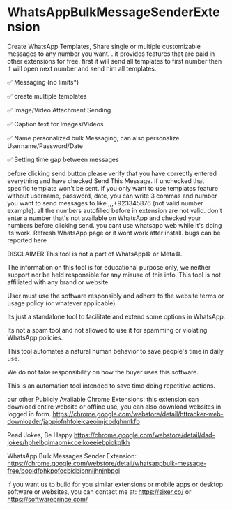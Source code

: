 # WhatsAppBulkMessageSenderExtension

Create WhatsApp Templates, Share single or multiple customizable messages to any number you want. . it provides features that are paid in other extensions for free. 
first it will send all templates to first number then it will open next number and send him all templates.

✅ Messaging (no limits*)

✅ create multiple templates

✅ Image/Video Attachment Sending

✅ Caption text for Images/Videos

✅ Name personalized bulk Messaging, can also personalize Username/Password/Date

✅ Setting time gap between messages

before clicking send button please verify that you have correctly entered everything and have checked Send This Message. if unchecked that specific template won't be sent. if you only want to use templates feature without username, password, date, you can write 3 commas and number you want to send messages to like ,,,+923345876 (not valid number example). all the numbers autofilled before in extension are not valid. don't enter a number that's not available on WhatsApp and checked your numbers before clicking send. you cant use whatsapp web while it's doing its work. Refresh WhatsApp page or it wont work after install. bugs can be reported here 

DISCLAIMER
This tool is not a part of WhatsApp© or Meta©. 

The information on this tool is for educational purpose only, we neither support nor be held responsible for any misuse of this info. This tool is not affiliated with any brand or website.

User must use the software responsibly and adhere to the website terms or usage policy (or whatever applicable).

Its just a standalone tool to facilitate and extend some options in WhatsApp.

Its not a spam tool and not allowed to use it for spamming or violating WhatsApp policies.

This tool automates a natural human behavior to save people's time in daily use.

We do not take responsibility on how the buyer uses this software.

This is an automation tool intended to save time doing repetitive actions.


our other Publicly Available Chrome Extensions:
this extension can download entire website or offline use, you can also download websites in logged in form.
https://chrome.google.com/webstore/detail/httracker-web-downloader/jappiofnhfolelcaeoimjcodghnnkfb

Read Jokes, Be Happy
https://chrome.google.com/webstore/detail/dad-jokes/hphelbgimapmkcoelkoeeiebpiokglkh

WhatsApp Bulk Messages Sender Extension:
https://chrome.google.com/webstore/detail/whatsappbulk-message-free/bopldfphkpofocbidbipnnijhnjnbpoi

if you want us to build for you similar extensions or mobile apps or desktop software or websites, you can contact me at: https://sixer.co/ or https://softwareprince.com/
